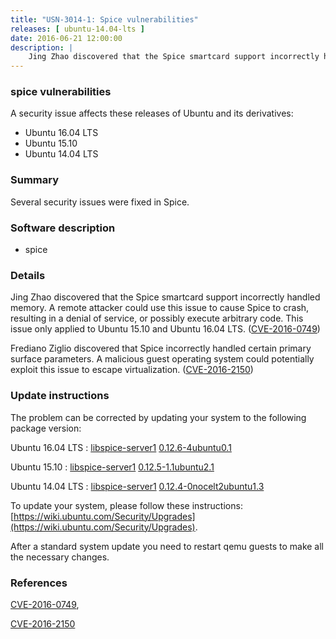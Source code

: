 ```yaml
---
title: "USN-3014-1: Spice vulnerabilities"
releases: [ ubuntu-14.04-lts ]
date: 2016-06-21 12:00:00
description: |
    Jing Zhao discovered that the Spice smartcard support incorrectly handled memory. A remote attacker could use this issue to cause Spice to crash, resulting in a denial of service, or possibly execute arbitrary code. This issue only applied to Ubuntu 15.10 and Ubuntu 16.04 LTS. ([CVE-2016-0749](http://people.ubuntu.com/~ubuntu-security/cve/CVE-2016-0749))
--- 
```

 
### spice vulnerabilities

A security issue affects these releases of Ubuntu and its derivatives:

* Ubuntu 16.04 LTS
* Ubuntu 15.10
* Ubuntu 14.04 LTS

### Summary

Several security issues were fixed in Spice. 

### Software description

* spice 

### Details

Jing Zhao discovered that the Spice smartcard support incorrectly handled memory. A remote attacker could use this issue to cause Spice to crash, resulting in a denial of service, or possibly execute arbitrary code. This issue only applied to Ubuntu 15.10 and Ubuntu 16.04 LTS. ([CVE-2016-0749](http://people.ubuntu.com/~ubuntu-security/cve/CVE-2016-0749))

Frediano Ziglio discovered that Spice incorrectly handled certain primary surface parameters. A malicious guest operating system could potentially exploit this issue to escape virtualization. ([CVE-2016-2150](http://people.ubuntu.com/~ubuntu-security/cve/CVE-2016-2150)) 

### Update instructions

The problem can be corrected by updating your system to the following package version:

Ubuntu 16.04 LTS
 : [libspice-server1](https://launchpad.net/ubuntu/+source/spice) <span> [0.12.6-4ubuntu0.1](https://launchpad.net/ubuntu/+source/spice/0.12.6-4ubuntu0.1) </span> 

Ubuntu 15.10
 : [libspice-server1](https://launchpad.net/ubuntu/+source/spice) <span> [0.12.5-1.1ubuntu2.1](https://launchpad.net/ubuntu/+source/spice/0.12.5-1.1ubuntu2.1) </span> 

Ubuntu 14.04 LTS
 : [libspice-server1](https://launchpad.net/ubuntu/+source/spice) <span> [0.12.4-0nocelt2ubuntu1.3](https://launchpad.net/ubuntu/+source/spice/0.12.4-0nocelt2ubuntu1.3) </span> 

To update your system, please follow these instructions: [https://wiki.ubuntu.com/Security/Upgrades](https://wiki.ubuntu.com/Security/Upgrades).

After a standard system update you need to restart qemu guests to make all the necessary changes. 

### References

 [CVE-2016-0749](http://people.ubuntu.com/~ubuntu-security/cve/CVE-2016-0749), 

 [CVE-2016-2150](http://people.ubuntu.com/~ubuntu-security/cve/CVE-2016-2150)
 
